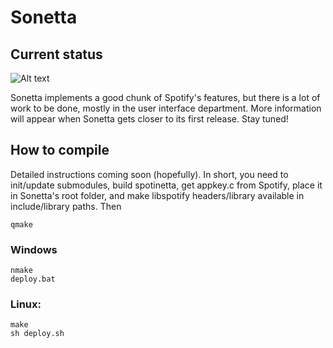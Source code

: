 Sonetta
==========

Current status
----------
![Alt text](https://raw.github.com/Andlon/sonetta/master/images/tracks.png "Sonetta's track view as of 28/11/13")

Sonetta implements a good chunk of Spotify's features, but there is a lot of work to be done, mostly in the user interface department. More information will appear when Sonetta gets closer to its first release. Stay tuned!

How to compile
----------
Detailed instructions coming soon (hopefully). In short, you need to init/update submodules, build spotinetta, get appkey.c from Spotify, place it in Sonetta's root folder, and make libspotify headers/library available in include/library paths. Then

	qmake
	
### Windows

	nmake
	deploy.bat

### Linux:
	make
	sh deploy.sh
	

